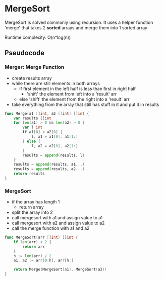 # MergeSort

MergeSort is solved commonly using recursion. It uses a helper function 'merge' that takes 2 **sorted** arrays and merge them into 1 sorted array

Runtime complexity: O(n*log(n))

## Pseudocode

### Merger: Merge Function

* create results array
* while there are still elements in both arrays
	* if first element in the left half is less than first in right half
		* 'shift' the element from left into a 'result' arr
	* else 'shift' the element from the right into a 'result' arr
* take everything from the array that still has stuff in it and put it in results

```go
func Merge(a1 []int, a2 []int) []int {
	var results []int
	for len(a1) > 0 && len(a2) > 0 {
		var l int
		if a1[0] < a2[0] {
			l, a1 = a1[0], a1[1:]
		} else {
			l, a2 = a2[0], a2[1:]
		}
		results = append(results, l)
	}
	results = append(results, a1...)
	results = append(results, a2...)
	return results
}
```

### MergeSort

* if the array has length 1
	* return array
* split the array into 2
* call mergesort with a1 and assign value to a1
* call mergesort with a2 and assign value to a2
* call the merge function with a1 and a2

```go
func MergeSort(arr []int) []int {
	if len(arr) < 2 {
		return arr
	}
	h := len(arr) / 2
	a1, a2 := arr[0:h], arr[h:]

	return Merge(MergeSort(a1), MergeSort(a2))
}
```